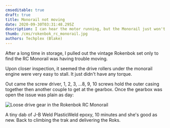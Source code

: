```yaml
---
cmseditable: true
draft: true
title: Monorail not moving
date: 2020-09-30T03:31:48.295Z
description: I can hear the motor running, but the Monorail just won't move!
thumb: /cms/rokenbok_rc_monorail.jpg
authors: Techplex (Blake)
---
```

After a long time in storage, I pulled out the vintage Rokenbok set only to find the RC Monorail was having trouble moving.

Upon closer inspection, it seemed the drive rollers under the monorail engine were very easy to stall. It just didn't have any torque.

Out came the screw driver, 1, 2, 3, ...8, 9, 10 screws hold the outer casing together then another couple to get at the gearbox. Once the gearbox was open the issue was plain as day:

![Loose drive gear in the Rokenbok RC Monorail](/cms/img_20200907_111724.jpg "Loose drive gear!")

A tiny dab of J-B Weld PlasticWeld epoxy, 10 minutes and she's good as new. Back to climbing the trak and delivering the Roks.